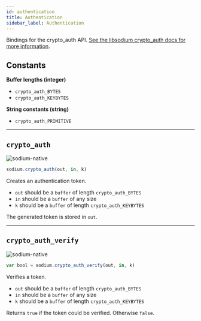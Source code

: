 ```yaml
---
id: authentication
title: Authentication
sidebar_label: Authentication
---
```


Bindings for the crypto_auth API. [See the libsodium crypto_auth docs for more information](https://download.libsodium.org/doc/secret-key_cryptography/secret-key_authentication).

## Constants
**Buffer lengths (integer)**
* `crypto_auth_BYTES`
* `crypto_auth_KEYBYTES`

**String constants (string)**
* `crypto_auth_PRIMITIVE`

***
## `crypto_auth`
![sodium-native][node]
``` js
sodium.crypto_auth(out, in, k)
```
Creates an authentication token.
* `out` should be a `buffer` of length `crypto_auth_BYTES`
* `in` should be a `buffer` of any size
* `k` should be a `buffer` of length `crypto_auth_KEYBYTES`

The generated token is stored in `out`.
***
## `crypto_auth_verify`
![sodium-native][node]
``` js
var bool = sodium.crypto_auth_verify(out, in, k)
```
Verifies a token.
* `out` should be a `buffer` of length `crypto_auth_BYTES`
* `in` should be a `buffer` of any size
* `k` should be a `buffer` of length `crypto_auth_KEYBYTES`

Returns `true` if the token could be verified. Otherwise `false`.


[js]: /docs/img/icon_js.svg
[node]: /docs/img/nodejs-icon.svg
